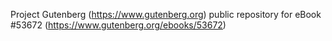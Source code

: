 Project Gutenberg (https://www.gutenberg.org) public repository for
eBook #53672 (https://www.gutenberg.org/ebooks/53672)

